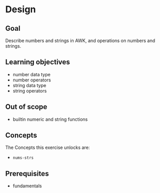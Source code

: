 # Design

## Goal

Describe numbers and strings in AWK, and operations on numbers and strings.

## Learning objectives

- number data type
- number operators
- string data type
- string operators

## Out of scope

- builtin numeric and string functions

## Concepts

The Concepts this exercise unlocks are:

- `nums-strs`

## Prerequisites

- fundamentals
